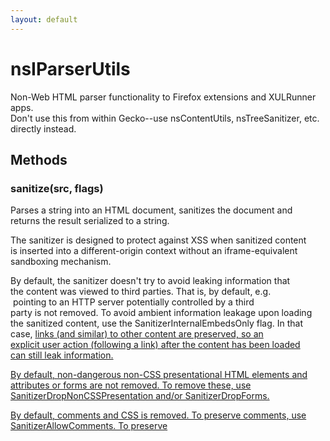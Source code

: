 ```yaml
---
layout: default
---
```


# nsIParserUtils #
  
Non-Web HTML parser functionality to Firefox extensions and XULRunner apps.   
Don't use this from within Gecko--use nsContentUtils, nsTreeSanitizer, etc.  
directly instead.  
  

## Methods ##

### sanitize(src, flags) ###
  
Parses a string into an HTML document, sanitizes the document and   
returns the result serialized to a string.  
  
The sanitizer is designed to protect against XSS when sanitized content  
is inserted into a different-origin context without an iframe-equivalent  
sandboxing mechanism.  
  
By default, the sanitizer doesn't try to avoid leaking information that   
the content was viewed to third parties. That is, by default, e.g.   
<img src> pointing to an HTTP server potentially controlled by a third   
party is not removed. To avoid ambient information leakage upon loading  
the sanitized content, use the SanitizerInternalEmbedsOnly flag. In that   
case, <a href> links (and similar) to other content are preserved, so an  
explicit user action (following a link) after the content has been loaded  
can still leak information.  
  
By default, non-dangerous non-CSS presentational HTML elements and   
attributes or forms are not removed. To remove these, use   
SanitizerDropNonCSSPresentation and/or SanitizerDropForms.  
  
By default, comments and CSS is removed. To preserve comments, use  
SanitizerAllowComments. To preserve <style> and style="", use   
SanitizerAllowStyle. -moz-binding is removed from <style> and style="" if  
present. In this case, properties that Gecko doesn't recognize can get   
removed as a side effect. Note! If -moz-binding is not present, <style>  
and style="" and SanitizerAllowStyle is specified, the sanitized content  
may still be XSS dangerous if loaded into a non-Gecko Web engine!  
  
@param src the HTML source to parse (C++ callers are allowed but not  
           required to use the same string for the return value.)  
@param flags sanitization option flags defined above  
  

#### Parameters ####

<table>

<tr>
<td>src</td>
<td>the HTML source to parse (C++ callers are allowed but not  
           required to use the same string for the return value.)  
</td>
</tr>

<tr>
<td>flags</td>
<td>sanitization option flags defined above  
</td>
</tr>

</table>

### convertToPlainText(src, flags, wrapCol) ###
  
Convert HTML to plain text.  
  
@param src the HTML source to parse (C++ callers are allowed but not  
           required to use the same string for the return value.)  
@param flags conversion option flags defined in nsIDocumentEncoder  
@param wrapCol number of characters per line; 0 for no auto-wrapping  
  

#### Parameters ####

<table>

<tr>
<td>src</td>
<td>the HTML source to parse (C++ callers are allowed but not  
           required to use the same string for the return value.)  
</td>
</tr>

<tr>
<td>flags</td>
<td>conversion option flags defined in nsIDocumentEncoder  
</td>
</tr>

<tr>
<td>wrapCol</td>
<td>number of characters per line; 0 for no auto-wrapping  
</td>
</tr>

</table>

### parseFragment(fragment, flags, isXML, baseURI, element) ###
  
Parses markup into a sanitized document fragment.  
  
@param fragment the input markup  
@param flags sanitization option flags defined above  
@param isXML true if |fragment| is XML and false if HTML  
@param baseURI the base URL for this fragment  
@param element the context node for the fragment parsing algorithm  
  

#### Parameters ####

<table>

<tr>
<td>fragment</td>
<td>the input markup  
</td>
</tr>

<tr>
<td>flags</td>
<td>sanitization option flags defined above  
</td>
</tr>

<tr>
<td>isXML</td>
<td>true if |fragment| is XML and false if HTML  
</td>
</tr>

<tr>
<td>baseURI</td>
<td>the base URL for this fragment  
</td>
</tr>

<tr>
<td>element</td>
<td>the context node for the fragment parsing algorithm  
</td>
</tr>

</table>

## Constants ##

### SanitizerAllowComments ###
  
Flag for sanitizer: Allow comment nodes.  
  

### SanitizerAllowStyle ###
  
Flag for sanitizer: Allow <style> and style="" (with contents sanitized  
in case of -moz-binding). Note! If -moz-binding is absent, properties  
that might be XSS risks in other Web engines are preserved!  
  

### SanitizerCidEmbedsOnly ###
  
Flag for sanitizer: Only allow cid: URLs for embedded content.  
  
At present, sanitizing CSS backgrounds, etc., is not supported, so setting   
this together with SanitizerAllowStyle doesn't make sense.  
  
At present, sanitizing CSS syntax in SVG presentational attributes is not  
supported, so this option flattens out SVG.  
  

### SanitizerDropNonCSSPresentation ###
  
Flag for sanitizer: Drop non-CSS presentational HTML elements and   
attributes, such as <font>, <center> and bgcolor="".  
  

### SanitizerDropForms ###
  
Flag for sanitizer: Drop forms and form controls (excluding   
fieldset/legend).  
  

### SanitizerDropMedia ###
  
Flag for sanitizer: Drop <img>, <video>, <audio> and <source> and flatten  
out SVG.  
  
